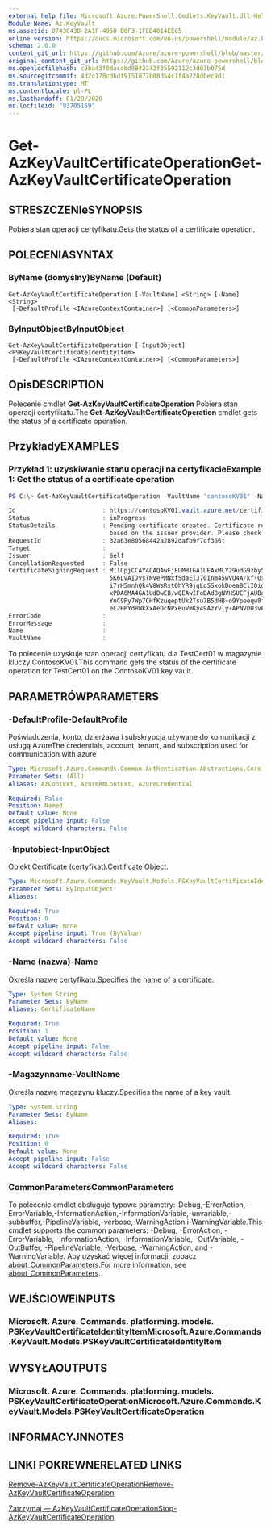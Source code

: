 ```yaml
---
external help file: Microsoft.Azure.PowerShell.Cmdlets.KeyVault.dll-Help.xml
Module Name: Az.KeyVault
ms.assetid: 0743C43D-2A1F-4950-B0F3-1FED4014EEC5
online version: https://docs.microsoft.com/en-us/powershell/module/az.keyvault/get-azkeyvaultcertificateoperation
schema: 2.0.0
content_git_url: https://github.com/Azure/azure-powershell/blob/master/src/KeyVault/KeyVault/help/Get-AzKeyVaultCertificateOperation.md
original_content_git_url: https://github.com/Azure/azure-powershell/blob/master/src/KeyVault/KeyVault/help/Get-AzKeyVaultCertificateOperation.md
ms.openlocfilehash: c8ba43f0daccbd8842342f35592112c3d03b075d
ms.sourcegitcommit: 4d2c178cd6df9151877b08d54c1f4a228dbec9d1
ms.translationtype: MT
ms.contentlocale: pl-PL
ms.lasthandoff: 01/29/2020
ms.locfileid: "93705169"
---
```

# <span data-ttu-id="33de9-101">Get-AzKeyVaultCertificateOperation</span><span class="sxs-lookup"><span data-stu-id="33de9-101">Get-AzKeyVaultCertificateOperation</span></span>

## <span data-ttu-id="33de9-102">STRESZCZENIe</span><span class="sxs-lookup"><span data-stu-id="33de9-102">SYNOPSIS</span></span>
<span data-ttu-id="33de9-103">Pobiera stan operacji certyfikatu.</span><span class="sxs-lookup"><span data-stu-id="33de9-103">Gets the status of a certificate operation.</span></span>

## <span data-ttu-id="33de9-104">POLECENIA</span><span class="sxs-lookup"><span data-stu-id="33de9-104">SYNTAX</span></span>

### <span data-ttu-id="33de9-105">ByName (domyślny)</span><span class="sxs-lookup"><span data-stu-id="33de9-105">ByName (Default)</span></span>
```
Get-AzKeyVaultCertificateOperation [-VaultName] <String> [-Name] <String>
 [-DefaultProfile <IAzureContextContainer>] [<CommonParameters>]
```

### <span data-ttu-id="33de9-106">ByInputObject</span><span class="sxs-lookup"><span data-stu-id="33de9-106">ByInputObject</span></span>
```
Get-AzKeyVaultCertificateOperation [-InputObject] <PSKeyVaultCertificateIdentityItem>
 [-DefaultProfile <IAzureContextContainer>] [<CommonParameters>]
```

## <span data-ttu-id="33de9-107">Opis</span><span class="sxs-lookup"><span data-stu-id="33de9-107">DESCRIPTION</span></span>
<span data-ttu-id="33de9-108">Polecenie cmdlet **Get-AzKeyVaultCertificateOperation** Pobiera stan operacji certyfikatu.</span><span class="sxs-lookup"><span data-stu-id="33de9-108">The **Get-AzKeyVaultCertificateOperation** cmdlet gets the status of a certificate operation.</span></span>

## <span data-ttu-id="33de9-109">Przykłady</span><span class="sxs-lookup"><span data-stu-id="33de9-109">EXAMPLES</span></span>

### <span data-ttu-id="33de9-110">Przykład 1: uzyskiwanie stanu operacji na certyfikacie</span><span class="sxs-lookup"><span data-stu-id="33de9-110">Example 1: Get the status of a certificate operation</span></span>
```powershell
PS C:\> Get-AzKeyVaultCertificateOperation -VaultName "contosoKV01" -Name "TestCert01"

Id                        : https://contosoKV01.vault.azure.net/certificates/TestCert01/pending
Status                    : inProgress
StatusDetails             : Pending certificate created. Certificate request is in progress. This may take some time
                            based on the issuer provider. Please check again later.
RequestId                 : 32a63e80568442a2892dafb9f7cf366t
Target                    :
Issuer                    : Self
CancellationRequested     : False
CertificateSigningRequest : MIICpjCCAY4CAQAwFjEUMBIGA1UEAxMLY29udG9zby5jb20wggEiMA0GCSqGSIb3DQEBAQUAA4IBDwAwggEKAoIBAQC73w3VRBOlgJ5Od1PjDh+2ytngNZp+ZP4fkuX8K1Ti5LA6Ih7eWx1fgAN/iTb6l
                            5K6LvAIJvsTNVePMNxfSdaEIJ70Inm45wVU4A/kf+UxQWAYVMsBrLtDFWxnVhzf6n7RGYke6HLBj3j5ASb9g+olSs6eON25ibF0t+u6JC+sIR0LmVGar9Q0eZys1rdfzJBIKq+laOM7z2pJijb5ANqve9
                            i7rH5mnhQk4V8WsRstOhYR9jgLqSSxokDoeaBClIOidSBYqVc1yNv4ASe1UWUCR7ZK6OQXiecNWSWPmgWEyawu6AR9eb1YotCr2ScheMOCxlm3103luitxrd8A7kMjAgMBAAGgSzBJBgkqhkiG9w0BCQ4
                            xPDA6MA4GA1UdDwEB/wQEAwIFoDAdBgNVHSUEFjAUBggrBgEFBQcDAQYIKwYBBQUHAwIwCQYDVR0TBAIwADANBgkqhkiG9w0BAQsFAAOCAQEAIHhsDJV37PKi8hor5eQf7+Tct1preIvSwqV0NF6Uo7O6
                            YnC9Py7Wp7CHfKzuqeptUk2Tsu7B5dHB+o9Ypeeqw8fWhTN0GFGRKO7WjZQlDqL+lRNcjlFSaP022oIP0kmvVhBcmZqRQlALXccAaxEclFA/3y/aNj2gwWeKpH/pwAkZ39zMEzpQCaRfnQk7e3l4MV8cf
                            eC2HPYdRWkXxAeDcNPxBuVmKy49AzYvly+APNVDU3v66gxl3fIKrGRsKi2Cp/nO5rBxG2h8t+0Za4l/HJ7ZWR9wKbd/xg7JhdZZFVBxMHYzw8KQ0ys13x8HY+PXU92Y7yD3uC2Rcj+zbAf+Kg==
ErrorCode                 :
ErrorMessage              :
Name                      :
VaultName                 :
```

<span data-ttu-id="33de9-111">To polecenie uzyskuje stan operacji certyfikatu dla TestCert01 w magazynie kluczy ContosoKV01.</span><span class="sxs-lookup"><span data-stu-id="33de9-111">This command gets the status of the certificate operation for TestCert01 on the ContosoKV01 key vault.</span></span>

## <span data-ttu-id="33de9-112">PARAMETRÓW</span><span class="sxs-lookup"><span data-stu-id="33de9-112">PARAMETERS</span></span>

### <span data-ttu-id="33de9-113">-DefaultProfile</span><span class="sxs-lookup"><span data-stu-id="33de9-113">-DefaultProfile</span></span>
<span data-ttu-id="33de9-114">Poświadczenia, konto, dzierżawa i subskrypcja używane do komunikacji z usługą Azure</span><span class="sxs-lookup"><span data-stu-id="33de9-114">The credentials, account, tenant, and subscription used for communication with azure</span></span>

```yaml
Type: Microsoft.Azure.Commands.Common.Authentication.Abstractions.Core.IAzureContextContainer
Parameter Sets: (All)
Aliases: AzContext, AzureRmContext, AzureCredential

Required: False
Position: Named
Default value: None
Accept pipeline input: False
Accept wildcard characters: False
```

### <span data-ttu-id="33de9-115">-Inputobject</span><span class="sxs-lookup"><span data-stu-id="33de9-115">-InputObject</span></span>
<span data-ttu-id="33de9-116">Obiekt Certificate (certyfikat).</span><span class="sxs-lookup"><span data-stu-id="33de9-116">Certificate Object.</span></span>

```yaml
Type: Microsoft.Azure.Commands.KeyVault.Models.PSKeyVaultCertificateIdentityItem
Parameter Sets: ByInputObject
Aliases:

Required: True
Position: 0
Default value: None
Accept pipeline input: True (ByValue)
Accept wildcard characters: False
```

### <span data-ttu-id="33de9-117">-Name (nazwa)</span><span class="sxs-lookup"><span data-stu-id="33de9-117">-Name</span></span>
<span data-ttu-id="33de9-118">Określa nazwę certyfikatu.</span><span class="sxs-lookup"><span data-stu-id="33de9-118">Specifies the name of a certificate.</span></span>

```yaml
Type: System.String
Parameter Sets: ByName
Aliases: CertificateName

Required: True
Position: 1
Default value: None
Accept pipeline input: False
Accept wildcard characters: False
```

### <span data-ttu-id="33de9-119">-Magazynname</span><span class="sxs-lookup"><span data-stu-id="33de9-119">-VaultName</span></span>
<span data-ttu-id="33de9-120">Określa nazwę magazynu kluczy.</span><span class="sxs-lookup"><span data-stu-id="33de9-120">Specifies the name of a key vault.</span></span>

```yaml
Type: System.String
Parameter Sets: ByName
Aliases:

Required: True
Position: 0
Default value: None
Accept pipeline input: False
Accept wildcard characters: False
```

### <span data-ttu-id="33de9-121">CommonParameters</span><span class="sxs-lookup"><span data-stu-id="33de9-121">CommonParameters</span></span>
<span data-ttu-id="33de9-122">To polecenie cmdlet obsługuje typowe parametry:-Debug,-ErrorAction,-ErrorVariable,-InformationAction,-InformationVariable,-unvariable,-subbuffer,-PipelineVariable,-verbose,-WarningAction i-WarningVariable.</span><span class="sxs-lookup"><span data-stu-id="33de9-122">This cmdlet supports the common parameters: -Debug, -ErrorAction, -ErrorVariable, -InformationAction, -InformationVariable, -OutVariable, -OutBuffer, -PipelineVariable, -Verbose, -WarningAction, and -WarningVariable.</span></span> <span data-ttu-id="33de9-123">Aby uzyskać więcej informacji, zobacz [about_CommonParameters](https://go.microsoft.com/fwlink/?LinkID=113216).</span><span class="sxs-lookup"><span data-stu-id="33de9-123">For more information, see [about_CommonParameters](https://go.microsoft.com/fwlink/?LinkID=113216).</span></span>

## <span data-ttu-id="33de9-124">WEJŚCIOWE</span><span class="sxs-lookup"><span data-stu-id="33de9-124">INPUTS</span></span>

### <span data-ttu-id="33de9-125">Microsoft. Azure. Commands. platforming. models. PSKeyVaultCertificateIdentityItem</span><span class="sxs-lookup"><span data-stu-id="33de9-125">Microsoft.Azure.Commands.KeyVault.Models.PSKeyVaultCertificateIdentityItem</span></span>

## <span data-ttu-id="33de9-126">WYSYŁA</span><span class="sxs-lookup"><span data-stu-id="33de9-126">OUTPUTS</span></span>

### <span data-ttu-id="33de9-127">Microsoft. Azure. Commands. platforming. models. PSKeyVaultCertificateOperation</span><span class="sxs-lookup"><span data-stu-id="33de9-127">Microsoft.Azure.Commands.KeyVault.Models.PSKeyVaultCertificateOperation</span></span>

## <span data-ttu-id="33de9-128">INFORMACYJN</span><span class="sxs-lookup"><span data-stu-id="33de9-128">NOTES</span></span>

## <span data-ttu-id="33de9-129">LINKI POKREWNE</span><span class="sxs-lookup"><span data-stu-id="33de9-129">RELATED LINKS</span></span>

[<span data-ttu-id="33de9-130">Remove-AzKeyVaultCertificateOperation</span><span class="sxs-lookup"><span data-stu-id="33de9-130">Remove-AzKeyVaultCertificateOperation</span></span>](./Remove-AzKeyVaultCertificateOperation.md)

[<span data-ttu-id="33de9-131">Zatrzymaj — AzKeyVaultCertificateOperation</span><span class="sxs-lookup"><span data-stu-id="33de9-131">Stop-AzKeyVaultCertificateOperation</span></span>](./Stop-AzKeyVaultCertificateOperation.md)

